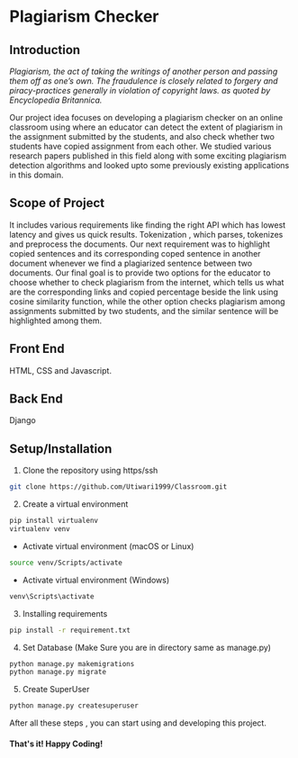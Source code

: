 # Plagiarism Checker

## Introduction
*Plagiarism, the act of taking the writings of another person and passing them off as one’s own.   The   fraudulence is   closely   related   to   forgery   and   piracy-practices   generally   in violation of copyright laws. as quoted by Encyclopedia Britannica.*

Our project idea focuses on developing a plagiarism checker on an online classroom using where an educator can detect the extent of plagiarism in the assignment submitted by the students, and also check whether two students have copied assignment from each other. We studied various research papers published in this field along with some exciting plagiarism detection algorithms and looked upto some previously existing applications in this domain. 

## Scope of Project
It includes various requirements like finding the right API which has lowest latency and gives us quick results. Tokenization , which parses, tokenizes and preprocess the documents. Our next requirement was to highlight copied sentences and its corresponding coped sentence in another document whenever we find a plagiarized sentence between two documents. Our final goal is to provide two options for the educator to choose whether to check plagiarism from the internet, which tells us what are the corresponding links and copied percentage beside the link using cosine similarity function, while the other option  checks plagiarism among assignments submitted by two students, and the similar sentence will be highlighted among them.


## Front End
HTML, CSS and Javascript.

## Back End
Django

## Setup/Installation
1. Clone the repository using https/ssh
```sh
git clone https://github.com/Utiwari1999/Classroom.git
```

2. Create a virtual environment
```sh
pip install virtualenv
virtualenv venv
```

- Activate virtual environment (macOS or Linux)
```sh
source venv/Scripts/activate
```

- Activate virtual environment (Windows)
```sh
venv\Scripts\activate 
```

3. Installing requirements
```sh
pip install -r requirement.txt
```

4. Set Database (Make Sure you are in directory same as manage.py)
```sh
python manage.py makemigrations
python manage.py migrate
```

5. Create SuperUser 
```sh
python manage.py createsuperuser
```
After all these steps , you can start using and developing this project. 

#### That's it! Happy Coding!
